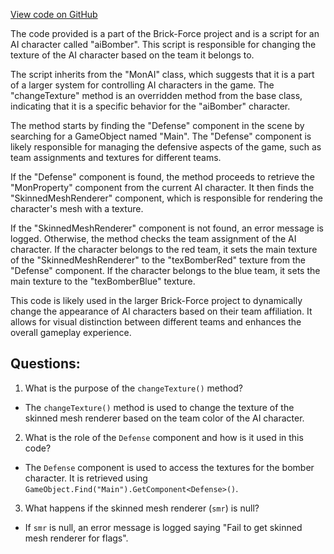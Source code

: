 [View code on GitHub](https://github.com/TieHaxJan/Brick-Force/Assembly-CSharp\aiBomber.cs)

The code provided is a part of the Brick-Force project and is a script for an AI character called "aiBomber". This script is responsible for changing the texture of the AI character based on the team it belongs to.

The script inherits from the "MonAI" class, which suggests that it is a part of a larger system for controlling AI characters in the game. The "changeTexture" method is an overridden method from the base class, indicating that it is a specific behavior for the "aiBomber" character.

The method starts by finding the "Defense" component in the scene by searching for a GameObject named "Main". The "Defense" component is likely responsible for managing the defensive aspects of the game, such as team assignments and textures for different teams.

If the "Defense" component is found, the method proceeds to retrieve the "MonProperty" component from the current AI character. It then finds the "SkinnedMeshRenderer" component, which is responsible for rendering the character's mesh with a texture.

If the "SkinnedMeshRenderer" component is not found, an error message is logged. Otherwise, the method checks the team assignment of the AI character. If the character belongs to the red team, it sets the main texture of the "SkinnedMeshRenderer" to the "texBomberRed" texture from the "Defense" component. If the character belongs to the blue team, it sets the main texture to the "texBomberBlue" texture.

This code is likely used in the larger Brick-Force project to dynamically change the appearance of AI characters based on their team affiliation. It allows for visual distinction between different teams and enhances the overall gameplay experience.
## Questions: 
 1. What is the purpose of the `changeTexture()` method?
- The `changeTexture()` method is used to change the texture of the skinned mesh renderer based on the team color of the AI character.

2. What is the role of the `Defense` component and how is it used in this code?
- The `Defense` component is used to access the textures for the bomber character. It is retrieved using `GameObject.Find("Main").GetComponent<Defense>()`.

3. What happens if the skinned mesh renderer (`smr`) is null?
- If `smr` is null, an error message is logged saying "Fail to get skinned mesh renderer for flags".